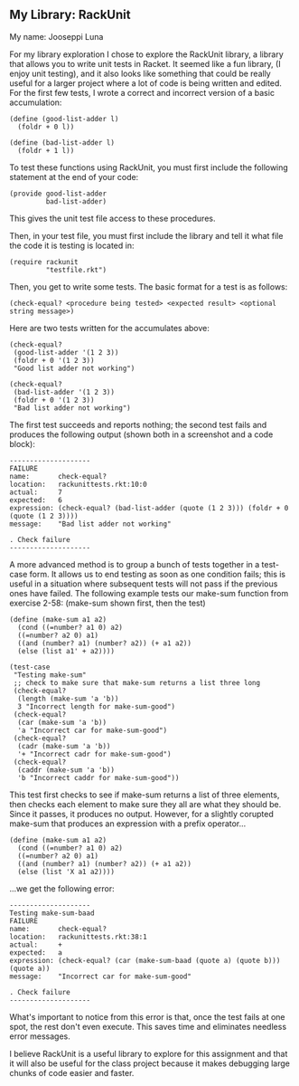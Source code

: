 ## My Library: RackUnit
My name: Jooseppi Luna

For my library exploration I chose to explore the RackUnit library, a library that allows you to write unit tests in Racket.  It seemed like a fun library, (I enjoy unit testing), and it also looks like something that could be really useful for a larger project where a lot of code is being written and edited.  For the first few tests, I wrote a correct and incorrect version of a basic accumulation:

``` racket
(define (good-list-adder l)
  (foldr + 0 l))

(define (bad-list-adder l)
  (foldr + 1 l))
```
To test these functions using RackUnit, you must first include the following statement at the end of your code:
``` racket
(provide good-list-adder
         bad-list-adder)
```
This gives the unit test file access to these procedures.

Then, in your test file, you must first include the library and tell it what file the code it is testing is located in:
```racket
(require rackunit
         "testfile.rkt")
```
Then, you get to write some tests.  The basic format for a test is as follows:
```racket
(check-equal? <procedure being tested> <expected result> <optional string message>)
```
Here are two tests written for the accumulates above:
```racket
(check-equal?
 (good-list-adder '(1 2 3))
 (foldr + 0 '(1 2 3))
 "Good list adder not working")

(check-equal?
 (bad-list-adder '(1 2 3))
 (foldr + 0 '(1 2 3))
 "Bad list adder not working")
 ```
 The first test succeeds and reports nothing; the second test fails and produces the following output (shown both in a screenshot and a code block):
 
 ```
--------------------
FAILURE
name:       check-equal?
location:   rackunittests.rkt:10:0
actual:     7
expected:   6
expression: (check-equal? (bad-list-adder (quote (1 2 3))) (foldr + 0 (quote (1 2 3))))
message:    "Bad list adder not working"

. Check failure
--------------------
```
A more advanced method is to group a bunch of tests together in a test-case form.  It allows us to end testing as soon as one condition fails; this is useful in a situation where subsequent tests will not pass if the previous ones have failed.  The following example tests our make-sum function from exercise 2-58: (make-sum shown first, then the test)
```racket
(define (make-sum a1 a2)
  (cond ((=number? a1 0) a2)
  ((=number? a2 0) a1)
  ((and (number? a1) (number? a2)) (+ a1 a2))
  (else (list a1' + a2))))
```
```racket
(test-case
 "Testing make-sum"
 ;; check to make sure that make-sum returns a list three long
 (check-equal?
  (length (make-sum 'a 'b))
  3 "Incorrect length for make-sum-good")
 (check-equal?
  (car (make-sum 'a 'b))
  'a "Incorrect car for make-sum-good")
 (check-equal?
  (cadr (make-sum 'a 'b))
  '+ "Incorrect cadr for make-sum-good")
 (check-equal?
  (caddr (make-sum 'a 'b))
  'b "Incorrect caddr for make-sum-good"))
```
This test first checks to see if make-sum returns a list of three elements, then checks each element to make sure they all are what they should be.  Since it passes, it produces no output.  However, for a slightly corupted make-sum that produces an expression with a prefix operator...
```racket
(define (make-sum a1 a2)
  (cond ((=number? a1 0) a2)
  ((=number? a2 0) a1)
  ((and (number? a1) (number? a2)) (+ a1 a2))
  (else (list 'X a1 a2))))
```
...we get the following error:
```
--------------------
Testing make-sum-baad
FAILURE
name:       check-equal?
location:   rackunittests.rkt:38:1
actual:     +
expected:   a
expression: (check-equal? (car (make-sum-baad (quote a) (quote b))) (quote a))
message:    "Incorrect car for make-sum-good"

. Check failure
--------------------
```
What's important to notice from this error is that, once the test fails at one spot, the rest don't even execute.  This saves time and eliminates needless error messages.

I believe RackUnit is a useful library to explore for this assignment and that it will also be useful for the class project because it makes debugging large chunks of code easier and faster.
